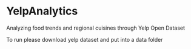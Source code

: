 # YelpAnalytics
 Analyzing food trends and regional cuisines through Yelp Open Dataset

 To run please download yelp dataset and put into a data folder
 